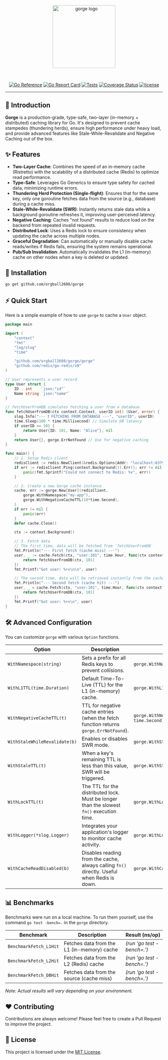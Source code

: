 <!--suppress HtmlDeprecatedAttribute -->
<div align="center">
  <br />
  <p>
    <a href="https://github.com/orgball2608/gorge"><img src="https://i.imgur.com/d4gc3K3.png" width="200" alt="gorge logo" /></a>
  </p>
  <br />
  <p>
    <a href="https://pkg.go.dev/github.com/orgball2608/gorge"><img src="https://pkg.go.dev/badge/github.com/orgball2608/gorge.svg" alt="Go Reference"></a>
    <a href="https://goreportcard.com/report/github.com/orgball2608/gorge"><img src="https://goreportcard.com/badge/github.com/orgball2608/gorge" alt="Go Report Card" /></a>
    <a href="https://github.com/orgball2608/gorge/actions/workflows/test.yml"><img src="https://github.com/orgball2608/gorge/actions/workflows/test.yml/badge.svg" alt="Tests"></a>
    <a href="https://coveralls.io/github/orgball2608/gorge"><img src="https://coveralls.io/repos/github/orgball2608/gorge/badge.svg" alt="Coverage Status" /></a>
    <a href="https://github.com/orgball2608/gorge/blob/main/LICENSE"><img src="https://img.shields.io/badge/license-MIT-blue.svg" alt="license" /></a>
  </p>
</div>

---

## 📖 Introduction

**Gorge** is a production-grade, type-safe, two-layer (in-memory + distributed) caching library for Go. It's designed to prevent cache stampedes (thundering herds), ensure high performance under heavy load, and provide advanced features like Stale-While-Revalidate and Negative Caching out of the box.

## ✨ Features

*   **Two-Layer Cache**: Combines the speed of an in-memory cache (Ristretto) with the scalability of a distributed cache (Redis) to optimize read performance.
*   **Type-Safe**: Leverages Go Generics to ensure type safety for cached data, minimizing runtime errors.
*   **Thundering Herd Protection (Single-flight)**: Ensures that for the same key, only one goroutine fetches data from the source (e.g., database) during a cache miss.
*   **Stale-While-Revalidate (SWR)**: Instantly returns stale data while a background goroutine refreshes it, improving user-perceived latency.
*   **Negative Caching**: Caches "not found" results to reduce load on the backend from repeated invalid requests.
*   **Distributed Lock**: Uses a Redis lock to ensure consistency when updating the cache across multiple nodes.
*   **Graceful Degradation**: Can automatically or manually disable cache reads/writes if Redis fails, ensuring the system remains operational.
*   **Pub/Sub Invalidation**: Automatically invalidates the L1 (in-memory) cache on other nodes when a key is deleted or updated.

## 🚀 Installation

```bash
go get github.com/orgball2608/gorge
```

## ⚡️ Quick Start

Here is a simple example of how to use `gorge` to cache a `User` object.

```go
package main

import (
	"context"
	"fmt"
	"log/slog"
	"time"

	"github.com/orgball2608/gorge/gorge"
	"github.com/redis/go-redis/v9"
)

// User represents a user record.
type User struct {
	ID   int    `json:"id"`
	Name string `json:"name"`
}

// fetchUserFromDB simulates fetching a user from a database.
func fetchUserFromDB(ctx context.Context, userID int) (User, error) {
	slog.Info("--- ❗️ FETCHING FROM DATABASE ---", "userID", userID)
	time.Sleep(100 * time.Millisecond) // Simulate DB latency
	if userID == 101 {
		return User{ID: 101, Name: "Alice"}, nil
	}
	return User{}, gorge.ErrNotFound // Use for negative caching
}

func main() {
	// 1. Setup Redis client
	redisClient := redis.NewClient(&redis.Options{Addr: "localhost:6379"})
	if err := redisClient.Ping(context.Background()).Err(); err != nil {
		panic(fmt.Sprintf("Could not connect to Redis: %v", err))
	}

	// 2. Create a new Gorge cache instance
	cache, err := gorge.New[User](redisClient,
		gorge.WithNamespace("my-app"),
		gorge.WithNegativeCacheTTL(10*time.Second),
	)
	if err != nil {
		panic(err)
	}
	defer cache.Close()

	ctx := context.Background()

	// 3. Fetch data
	// The first time, data will be fetched from `fetchUserFromDB`
	fmt.Println("--- First fetch (cache miss) ---")
	user, _ := cache.Fetch(ctx, "user:101", time.Hour, func(ctx context.Context) (User, error) {
		return fetchUserFromDB(ctx, 101)
	})
	fmt.Printf("Got user: %+v\n\n", user)

	// The second time, data will be retrieved instantly from the cache (in-memory)
	fmt.Println("--- Second fetch (cache hit) ---")
	user, _ = cache.Fetch(ctx, "user:101", time.Hour, func(ctx context.Context) (User, error) {
		return fetchUserFromDB(ctx, 101)
	})
	fmt.Printf("Got user: %+v\n", user)
}
```

## 🛠️ Advanced Configuration

You can customize `gorge` with various `Option` functions.

| Option                       | Description                                                                                       | Example                                         |
| ---------------------------- | ------------------------------------------------------------------------------------------------- | ----------------------------------------------- |
| `WithNamespace(string)`      | Sets a prefix for all Redis keys to prevent collisions.                                           | `gorge.WithNamespace("production")`             |
| `WithL1TTL(time.Duration)`   | Default Time-To-Live (TTL) for the L1 (in-memory) cache.                                          | `gorge.WithL1TTL(10 * time.Minute)`             |
| `WithNegativeCacheTTL(t)`    | TTL for negative cache entries (when the fetch function returns `gorge.ErrNotFound`).             | `gorge.WithNegativeCacheTTL(5 * time.Second)`   |
| `WithStaleWhileRevalidate(b)`| Enables or disables SWR mode.                                                                     | `gorge.WithStaleWhileRevalidate(true)`          |
| `WithStaleTTL(t)`            | When a key's remaining TTL is less than this value, SWR will be triggered.                        | `gorge.WithStaleTTL(30 * time.Second)`          |
| `WithLockTTL(t)`             | The TTL for the distributed lock. Must be longer than the slowest `fn()` execution time.          | `gorge.WithLockTTL(10 * time.Second)`           |
| `WithLogger(*slog.Logger)`   | Integrates your application's logger to monitor cache activity.                                   | `gorge.WithLogger(myLogger)`                    |
| `WithCacheReadDisabled(b)`   | Disables reading from the cache, always calling `fn()` directly. Useful when Redis is down.       | `gorge.WithCacheReadDisabled(true)`             |

## 📊 Benchmarks

Benchmarks were run on a local machine. To run them yourself, use the command `go test -bench=.` in the `gorge` directory.

| Benchmark          | Description                               | Result (ns/op)                 |
| ------------------ | ----------------------------------------- | ------------------------------ |
| `BenchmarkFetch_L1Hit` | Fetches data from the L1 (in-memory) cache | *(run 'go test -bench=.')*     |
| `BenchmarkFetch_L2Hit` | Fetches data from the L2 (Redis) cache     | *(run 'go test -bench=.')*     |
| `BenchmarkFetch_DBHit` | Fetches data from the source (cache miss)  | *(run 'go test -bench=.')*     |

*Note: Actual results will vary depending on your environment.*

## ❤️ Contributing

Contributions are always welcome! Please feel free to create a Pull Request to improve the project.

## 📄 License

This project is licensed under the [MIT License](LICENSE).